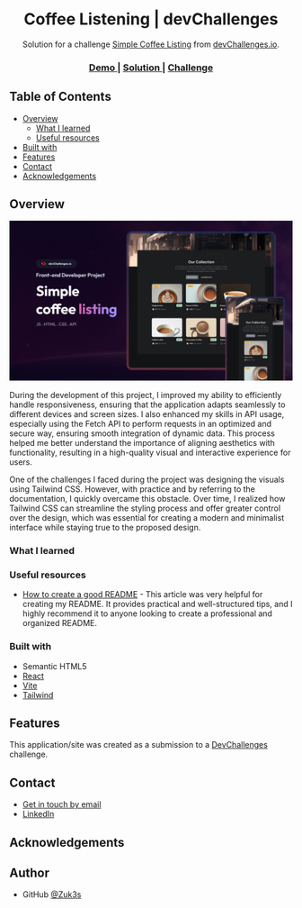<!-- Please update value in the {}  -->

<h1 align="center">Coffee Listening | devChallenges</h1>

<div align="center">
   Solution for a challenge <a href="https://devchallenges.io/challenge/simple-coffee-listing" target="_blank">Simple Coffee Listing</a> from <a href="http://devchallenges.io" target="_blank">devChallenges.io</a>.
</div>

<div align="center">
  <h3>
    <a href="{https://your-demo-link.your-domain}">
      Demo
    </a>
    <span> | </span>
    <a href="{https://your-url-to-the-solution}">
      Solution
    </a>
    <span> | </span>
    <a href="https://devchallenges.io/challenge/simple-coffee-listing">
      Challenge
    </a>
  </h3>
</div>

<!-- TABLE OF CONTENTS -->

## Table of Contents

- [Overview](#overview)
  - [What I learned](#what-i-learned)
  - [Useful resources](#useful-resources)
- [Built with](#built-with)
- [Features](#features)
- [Contact](#contact)
- [Acknowledgements](#acknowledgements)

<!-- OVERVIEW -->

## Overview

![screenshot](https://github.com/Zuk3s/coffee-listening-devChallenges/blob/main/thumbnail.jpg)

<!--
Introduce your projects by taking a screenshot or a gif. Try to tell visitors a story about your project by answering:

- What have you learned/improved?
- Your wisdom? :)
-->

During the development of this project, I improved my ability to efficiently handle responsiveness, ensuring that the application adapts seamlessly to different devices and screen sizes. I also enhanced my skills in API usage, especially using the Fetch API to perform requests in an optimized and secure way, ensuring smooth integration of dynamic data. This process helped me better understand the importance of aligning aesthetics with functionality, resulting in a high-quality visual and interactive experience for users.

One of the challenges I faced during the project was designing the visuals using Tailwind CSS. However, with practice and by referring to the documentation, I quickly overcame this obstacle. Over time, I realized how Tailwind CSS can streamline the styling process and offer greater control over the design, which was essential for creating a modern and minimalist interface while staying true to the proposed design.

### What I learned

<!-- Use this section to recap over some of your major learnings while working through this project. Writing these out and providing code samples of areas you want to highlight is a great way to reinforce your own knowledge. -->

### Useful resources

- [How to create a good README](https://blog.rocketseat.com.br/como-fazer-um-bom-readme/) - This article was very helpful for creating my README. It provides practical and well-structured tips, and I highly recommend it to anyone looking to create a professional and organized README.
<!--
- [Example resource 2](https://www.example.com) - This is an amazing article which helped me finally understand XYZ. I'd recommend it to anyone still learning this concept.
-->

### Built with

<!-- This section should list any major frameworks that you built your project using. Here are a few examples.-->

- Semantic HTML5
- [React](https://reactjs.org/)
- [Vite](https://vite.dev) 
- [Tailwind](https://tailwindcss.com/)

## Features

<!-- List the features of your application or follow the template. Don't share the figma file here :) -->

This application/site was created as a submission to a [DevChallenges](https://devchallenges.io/challenges-dashboard) challenge.

## Contact

- [Get in touch by email](mailto:felipe.macedo0829@gmail.com)
- [LinkedIn](https://www.linkedin.com/in/felipe-macedo-31b26a235/)


## Acknowledgements

<!-- This section should list any articles or add-ons/plugins that helps you to complete the project. This is optional but it will help you in the future. For exmpale -->

## Author

<!-- - Website [your-website.com](https://{your-web-site-link}) -->
- GitHub [@Zuk3s](https://github.com/Zuk3s)
